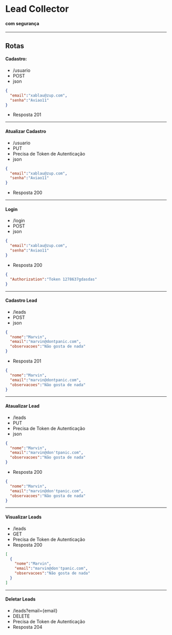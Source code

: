 # Lead Collector
#### com segurança

----------------

## Rotas

#### Cadastro:
- /usuario
- POST
- json
````json
{
  "email":"xablau@zup.com",
  "senha":"Aviao11"
}
````
- Resposta 201
-------
#### Atualizar Cadastro
- /usuario
- PUT
- Precisa de Token de Autenticação
- json
````json
{
  "email":"xablau@zup.com",
  "senha":"Aviao11"
}
````
- Resposta 200
----------

#### Login
- /login
- POST
- json
````json
{
  "email":"xablau@zup.com",
  "senha":"Aviao11"
}
````
- Resposta 200
````json
{
  "Authorization":"Token 1278637gdasdas"
}
````

------

#### Cadastro Lead
- /leads
- POST
- json
````json
{
  "nome":"Marvin",
  "email":"marvin@dontpanic.com",
  "observacoes":"Não gosta de nada"
}
````
- Resposta 201
````json
{
  "nome":"Marvin",
  "email":"marvin@dontpanic.com",
  "observacoes":"Não gosta de nada"
}
````
--------

#### Ataualizar Lead
- /leads
- PUT
- Precisa de Token de Autenticação
- json
````json
{
  "nome":"Marvin",
  "email":"marvin@don'tpanic.com",
  "observacoes":"Não gosta de nada"
}
````
- Resposta 200
````json
{
  "nome":"Marvin",
  "email":"marvin@don'tpanic.com",
  "observacoes":"Não gosta de nada"
}
````

-------
#### Visualizar Leads
- /leads
- GET
- Precisa de Token de Autenticação
- Resposta 200
````json
[
  {
    "nome":"Marvin",
    "email":"marvin@don'tpanic.com",
    "observacoes":"Não gosta de nada"
  }
]
````

-------
#### Deletar Leads
- /leads?email={email}
- DELETE
- Precisa de Token de Autenticação
- Resposta 204
